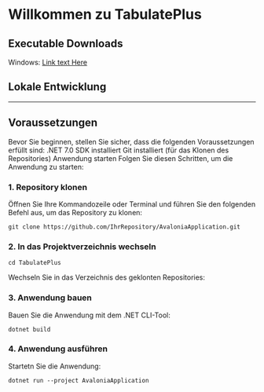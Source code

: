 # Willkommen zu TabulatePlus

## Executable Downloads
Windows: [Link text Here](https://link-url-here.org)

## Lokale Entwicklung
--------------
## Voraussetzungen
Bevor Sie beginnen, stellen Sie sicher, dass die folgenden Voraussetzungen erfüllt sind:
.NET 7.0 SDK installiert
Git installiert (für das Klonen des Repositories)
Anwendung starten
Folgen Sie diesen Schritten, um die Anwendung zu starten:
### 1. Repository klonen

Öffnen Sie Ihre Kommandozeile oder Terminal und führen Sie den folgenden Befehl aus, um das Repository zu klonen:

`git clone https://github.com/IhrRepository/AvaloniaApplication.git`

### 2. In das Projektverzeichnis wechseln

`cd TabulatePlus`

Wechseln Sie in das Verzeichnis des geklonten Repositories:

### 3. Anwendung bauen

Bauen Sie die Anwendung mit dem .NET CLI-Tool:

`dotnet build`

### 4. Anwendung ausführen

Startetn Sie die Anwendung:

`dotnet run --project AvaloniaApplication`


